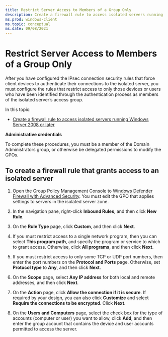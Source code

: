 ```yaml
---
title: Restrict Server Access to Members of a Group Only 
description: Create a firewall rule to access isolated servers running Windows Server 2008 or later and restrict server access to members of a group.
ms.prod: windows-client
ms.topic: conceptual
ms.date: 09/08/2021
---
```


# Restrict Server Access to Members of a Group Only


After you have configured the IPsec connection security rules that force client devices to authenticate their connections to the isolated server, you must configure the rules that restrict access to only those devices or users who have been identified through the authentication process as members of the isolated server’s access group.

In this topic:

-   [Create a firewall rule to access isolated servers running Windows Server 2008 or later](#to-create-a-firewall-rule-that-grants-access-to-an-isolated-server)

**Administrative credentials**

To complete these procedures, you must be a member of the Domain Administrators group, or otherwise be delegated permissions to modify the GPOs.

## To create a firewall rule that grants access to an isolated server

1.  Open the Group Policy Management Console to [Windows Defender Firewall with Advanced Security](open-the-group-policy-management-console-to-windows-firewall-with-advanced-security.md). You must edit the GPO that applies settings to servers in the isolated server zone.

2.  In the navigation pane, right-click **Inbound Rules**, and then click **New Rule**.

3.  On the **Rule Type** page, click **Custom**, and then click **Next**.

4.  If you must restrict access to a single network program, then you can select **This program path**, and specify the program or service to which to grant access. Otherwise, click **All programs**, and then click **Next**.

5.  If you must restrict access to only some TCP or UDP port numbers, then enter the port numbers on the **Protocol and Ports** page. Otherwise, set **Protocol type** to **Any**, and then click **Next**.

6.  On the **Scope** page, select **Any IP address** for both local and remote addresses, and then click **Next**.

7.  On the **Action** page, click **Allow the connection if it is secure**. If required by your design, you can also click **Customize** and select **Require the connections to be encrypted**. Click **Next**.

8.  On the **Users and Computers** page, select the check box for the type of accounts (computer or user) you want to allow, click **Add**, and then enter the group account that contains the device and user accounts permitted to access the server.
